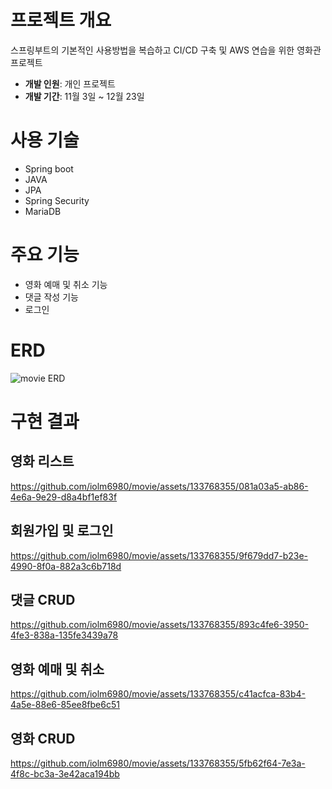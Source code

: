 # 프로젝트 개요
스프링부트의 기본적인 사용방법을 복습하고
CI/CD 구축 및 AWS 연습을 위한 영화관 프로젝트

* **개발 인원**: 개인 프로젝트  
* **개발 기간**: 11월 3일 ~ 12월 23일

# 사용 기술
* Spring boot
* JAVA
* JPA
* Spring Security
* MariaDB

# 주요 기능
* 영화 예매 및 취소 기능
* 댓글 작성 기능
* 로그인

  
# ERD
![movie ERD](https://github.com/iolm6980/movie/assets/133768355/72363f71-e772-4c13-a57e-caf3db3a2bed)

# 구현 결과  

## 영화 리스트
https://github.com/iolm6980/movie/assets/133768355/081a03a5-ab86-4e6a-9e29-d8a4bf1ef83f
  
## 회원가입 및 로그인
https://github.com/iolm6980/movie/assets/133768355/9f679dd7-b23e-4990-8f0a-882a3c6b718d

## 댓글 CRUD
https://github.com/iolm6980/movie/assets/133768355/893c4fe6-3950-4fe3-838a-135fe3439a78

## 영화 예매 및 취소
https://github.com/iolm6980/movie/assets/133768355/c41acfca-83b4-4a5e-88e6-85ee8fbe6c51

## 영화 CRUD
https://github.com/iolm6980/movie/assets/133768355/5fb62f64-7e3a-4f8c-bc3a-3e42aca194bb

